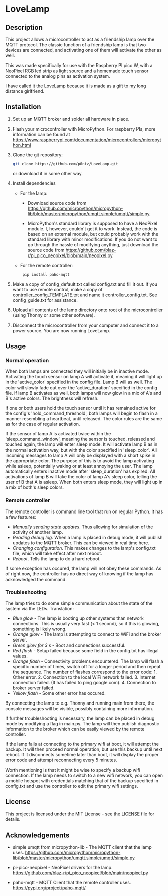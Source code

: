 # LoveLamp

## Description
This project allows a microcontroller to act as a friendship lamp over the MQTT protocol. The classic function of a friendship lamp is that two devices are connected, and activating one of them will activate the other as well. 

This was made specifically for use with the Raspberry PI pico W, with a NeoPixel RGB led strip as light source and a homemade touch sensor connected to the analog pins as activation system. 

I have called it the LoveLamp because it is made as a gift to my long distance girlfriend.

## Installation
1. Set up an MQTT broker and solder all hardware in place.
2. Flash your microcontroller with MicroPython. For raspberry PIs, more information can be found at https://www.raspberrypi.com/documentation/microcontrollers/micropython.html 

3. Clone the git repository:
   ```bash
   git clone https://github.com/p0ntz/LoveLamp.git
   ```
   or download it in some other way.

4. Install dependencies
    - For the lamp: 
        - Download source code from
        https://github.com/micropython/micropython-lib/blob/master/micropython/umqtt.simple/umqtt/simple.py

        - MicroPython's standard library is supposed to have a NeoPixel module. I, however, couldn't get it to work. Instead, the code is based on an external module, but could probably work with the standard library with minor modifications. If you do not want to go through the hassle of modifying anything, just download the source code from
        https://github.com/blaz-r/pi_pico_neopixel/blob/main/neopixel.py 

    - For the remote controller:
       ```bash
        pip install paho-mqtt
        ```

5. Make a copy of config_default.txt called config.txt and fill it out. If you want to use remote control, make a copy of controller_config_TEMPLATE.txt and name it controller_config.txt. See config_guide.txt for assistance.

6. Upload all contents of the lamp directory onto root of the microcontroller (using Thonny or some other software).

7. Disconnect the microcontroller from your computer and connect it to a power source. You are now running LoveLamp.

## Usage
### Normal operation
When both lamps are connected they will initially be in inactive mode. Activating the touch sensor on lamp A will activate it, meaning it will light up in the 'active_color' specified in the config file. Lamp B will as well. The color will slowly fade out over the 'active_duration' specified in the config file. If lamp B activates as well, both lamps will now glow in a mix of A's and B's active colors. The brightness will refresh.

If one or both users hold the touch sensor until it has remained active for the config's 'hold_command_threshold', both lamps will begin to flash in a manner resembling a heartbeat, until released. The color rules are the same as for the case of regular activation.

If the sensor of lamp A is activated twice within the 'sleep_command_window', meaning the sensor is touched, released and touched again, the lamp will enter sleep mode. It will activate lamp B as in the normal activation way, but with the color specified in 'sleep_color'. All incoming messages to lamp A will only be displayed with a short spike in the appropriate color. The purpose of this is to avoid the lamp activating while asleep, potentially waking or at least annoying the user. The lamp automatically enters inactive mode after 'sleep_duration' has expired. All activations of lamp B will take the color of lamp A's sleep color, telling the user of B that A is asleep. When both enters sleep mode, they will light up in a mix of both's sleep colors.

### Remote controller
The remote controller is command line tool that run on regular Python. It has a few features:
- *Manually sending state updates*. Thus allowing for simulation of the activity of another lamp.
- *Reading debug log*. When a lamp is placed in debug mode, it will publish updates to the MQTT broker. This can be viewed in real time here.
- *Changing configuration*. This makes changes to the lamp's config.txt file, which will take effect after next reboot.
- *Reboot*. Tells the lamp to do a hard reboot.

If some exception has occured, the lamp will not obey these commands. As of right now, the controller has no direct way of knowing if the lamp has acknowledged the command.

### Troubleshooting
The lamp tries to do some simple communication about the state of the system via the LEDs. Translation:
- *Blue glow* - The lamp is booting up other systems than network connections. This is usually very fast (< 1 second), so if this is glowing, something is likely wrong.
- *Orange glow* - The lamp is attempting to connect to WiFi and the broker server.
- *Green glow for 3 s* - Boot and connections successful.
- *Red flash* - Setup failed because some field in the config.txt has illegal values.
- *Orange flash* - Connectivity problems encountered. The lamp will flash a specific number of times, switch off for a longer period and then repeat the sequence. The number of flashes correspond to the error code:
        1. Other error.
        2. Connection to the local WiFi network failed.
        3. Internet connection failed. (It has failed to ping google.com).
        4. Connection to broker server failed.
- *Yellow flash* - Some other error has occured.

By connecting the lamp to e.g. Thonny and running main from there, the console messages will be visible, possibly containing more information. 

If further troubleshooting is necessary, the lamp can be placed in debug mode by modifying a flag in main.py. The lamp will then publish diagnostic information to the broker which can be easily viewed by the remote controller.

If the lamp fails at connecting to the primary wifi at boot, it will attempt the backup. It will then proceed normal operation, but use this backup until next reboot. If it disconnects sometime later than boot, it will display the proper error code and attempt reconnecting every 5 minutes.

Worth mentioning is that it might be wise to specify a backup wifi connection. If the lamp needs to switch to a new wifi network, you can open a mobile hotspot with credentials matching that of the backup specified in config.txt and use the controller to edit the primary wifi settings.

## License
This project is licensed under the MIT License - see the [LICENSE](LICENSE) file for details.

## Acknowledgements
- simple umqtt from micropython-lib - The MQTT client that the lamp uses. https://github.com/micropython/micropython-lib/blob/master/micropython/umqtt.simple/umqtt/simple.py

- pi-pico-neopixel - NeoPixel drivers for the lamp. https://github.com/blaz-r/pi_pico_neopixel/blob/main/neopixel.py

- paho-mqtt - MQTT Client that the remote controller uses. https://pypi.org/project/paho-mqtt/
